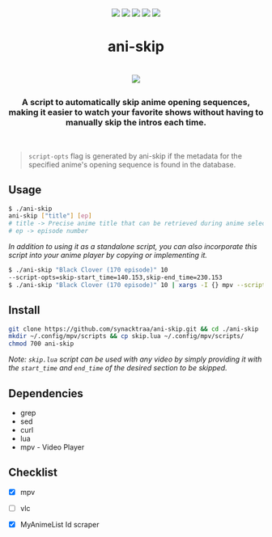 
<p align=center>
<br>
<a href="http://makeapullrequest.com"><img src="https://img.shields.io/badge/PRs-welcome-darkorange.svg"></a>
<img src="https://img.shields.io/badge/os-linux-darkorange">
<img src="https://img.shields.io/badge/os-mac-darkorange">
<img src="https://img.shields.io/badge/os-windows-darkorange">
<img src="https://img.shields.io/badge/os-android-darkorange">
<br>
</p>

<h1 align="center">ani-skip<h1>

<p align="center">
<img src="https://media.tenor.com/CHVEROnz6hMAAAAC/asta-black-clover.gif">
</p>

<h3 align="center">
A script to automatically skip anime opening sequences, making it easier to watch your favorite shows without having to manually skip the intros each time.
</h3>
<br>

> `script-opts` flag is generated by ani-skip if the metadata for the specified anime's opening sequence is found in the database.

## Usage

```sh
$ ./ani-skip
ani-skip ["title"] [ep]
# title -> Precise anime title that can be retrieved during anime selection (e.g. ani-cli anime selection)
# ep -> episode number 
```

*In addition to using it as a standalone script, you can also incorporate this script into your anime player by copying or implementing it.*

```sh
$ ./ani-skip "Black Clover (170 episode)" 10
--script-opts=skip-start_time=140.153,skip-end_time=230.153
$ ./ani-skip "Black Clover (170 episode)" 10 | xargs -I {} mpv --script=~/.config/mpv/scripts/skip.lua {} "black_clover_ep10.mp4"
```

## Install

```sh
git clone https://github.com/synacktraa/ani-skip.git && cd ./ani-skip
mkdir ~/.config/mpv/scripts && cp skip.lua ~/.config/mpv/scripts/
chmod 700 ani-skip
```
*Note:  `skip.lua` script can be used with any video by simply providing it with the `start_time` and `end_time` of the desired section to be skipped.*

## Dependencies

- grep
- sed
- curl
- lua
- mpv - Video Player

## Checklist


- [x] mpv
- [ ] vlc
- [x] MyAnimeList Id scraper

